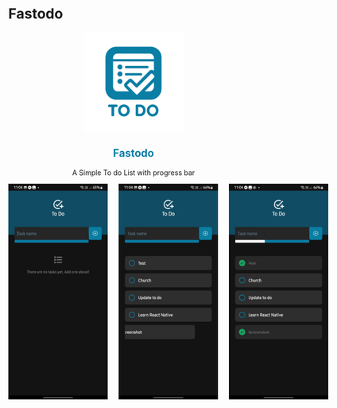 # Fastodo

<div align="center">
  <img src="./assets/images/fastodo.png" width="200" alt="Fastodo App Icon">
  <h2 style="color: #0a7ea4;">Fastodo</h2>
  <p>A Simple To do List with progress bar</p>
</div>

<div style="display: flex; flex-direction: row;">
  <img src="./assets/images/screenshots/screen0.jpg" width="200" style="margin-right: 22px;" alt="Fastodo App Screenshot start">
  <img src="./assets/images/screenshots/screen1.jpg" width="200" style="margin-right: 22px;"alt="Fastodo App Screenshot with tasks and progress bar">
  <img src="./assets/images/screenshots/screen2.jpg" width="200" style="margin-right: 22px;" alt="Fastodo App Screenshot with deleting task">
</div>
